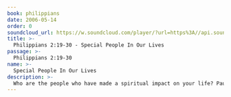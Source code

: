 ```yaml
---
book: philippians
date: 2006-05-14
order: 0
soundcloud_url: https://w.soundcloud.com/player/?url=https%3A//api.soundcloud.com/tracks/
title: >-
  Philippians 2:19-30 - Special People In Our Lives
passage: >-
  Philippians 2:19-30
name: >-
  Special People In Our Lives
description: >-
  Who are the people who have made a spiritual impact on your life? Paul mentions Timothy and Epaphroditus as very meaningful people, who will serve in the Phillipian church.
---
```


